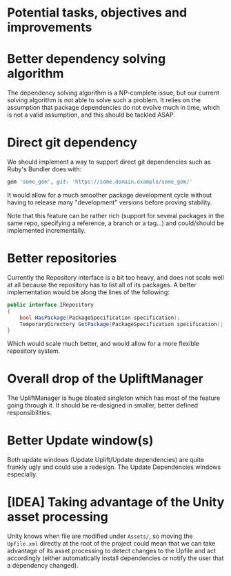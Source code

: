 Potential tasks, objectives and improvements
============================================

# Better dependency solving algorithm

The dependency solving algorithm is a NP-complete issue, but our current solving algorithm is not able to solve such a problem. It relies on the assumption that package dependencies do not evolve much in time, which is not a valid assumption, and this should be tackled ASAP.

# Direct git dependency

We should implement a way to support direct git dependencies such as Ruby's Bundler does with:

```ruby
gem 'some_gem', git: 'https://some.domain.example/some_gem/'
```

It would allow for a much smoother package development cycle without having to release many "development" versions before proving stability.

Note that this feature can be rather rich (support for several packages in the same repo, specifying a reference, a branch or a tag...) and could/should be implemented incrementally.

# Better repositories

Currently the Repository interface is a bit too heavy, and does not scale well at all because the repository has to list all of its packages. A better implementation would be along the lines of the following:

```csharp
public interface IRepository
{
    bool HasPackage(PackageSpecification specification);
    TemporaryDirectory GetPackage(PackageSpecification specification);
}
```

Which would scale much better, and would allow for a more flexible repository system.

# Overall drop of the UpliftManager

The UpliftManager is huge bloated singleton which has most of the feature going through it. It should be re-designed in smaller, better defined responsibilities.

# Better Update window(s)

Both update windows (Update Uplift/Update dependencies) are quite frankly ugly and could use a redesign. The Update Dependencies windows especially.

# [IDEA] Taking advantage of the Unity asset processing

Unity knows when file are modified under `Assets/`, so moving the `Upfile.xml` directly at the root of the project could mean that we can take advantage of its asset processing to detect changes to the Upfile and act accordingly (either automatically install dependencies or notify the user that a dependency changed).
 